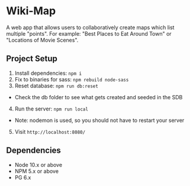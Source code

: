 # Wiki-Map
A web app that allows users to collaboratively create maps which list multiple "points". For example: "Best Places to Eat Around Town" or "Locations of Movie Scenes".

## Project Setup
1. Install dependencies: `npm i`
2. Fix to binaries for sass: `npm rebuild node-sass`
3. Reset database: `npm run db:reset`
  - Check the db folder to see what gets created and seeded in the SDB
4. Run the server: `npm run local`
  - Note: nodemon is used, so you should not have to restart your server
5. Visit `http://localhost:8080/`

## Dependencies

- Node 10.x or above
- NPM 5.x or above
- PG 6.x
